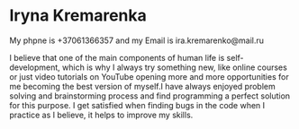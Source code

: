 <h1>Iryna Kremarenka</h1>
<p>My phpne is +37061366357 and my Email is ira.kremarenko@mail.ru</p>
<p>I believe that one of the main components of human life is self-development, which is why I always try something new, like online courses or just video tutorials on YouTube opening more and more opportunities for me becoming the best version of myself.I have always enjoyed problem solving and brainstorming process and find programming a perfect solution for this purpose. I get satisfied when finding bugs in the code when I practice as I believe, it helps to improve my skills.</p>
